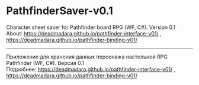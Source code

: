 # PathfinderSaver-v0.1
Character sheet saver for Pathfinder board RPG (WF, C#). Version 0.1  
About: https://deadmadara.github.io/pathfinder-interface-v01/ , https://deadmadara.github.io/pathfinder-binding-v01/
____________________________________________________________________
Приложение для хранения данных персонажа настольной RPG Pathfinder (WF, C#). Версия 0.1  
Подробнее: https://deadmadara.github.io/pathfinder-interface-v01/ , https://deadmadara.github.io/pathfinder-binding-v01/
